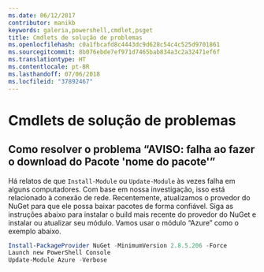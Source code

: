 ```yaml
---
ms.date: 06/12/2017
contributor: manikb
keywords: galeria,powershell,cmdlet,psget
title: Cmdlets de solução de problemas
ms.openlocfilehash: c0a1fbcafd8c4443dc9d628c54c4c525d9701861
ms.sourcegitcommit: 8b076ebde7ef971d7465bab834a3c2a32471ef6f
ms.translationtype: HT
ms.contentlocale: pt-BR
ms.lasthandoff: 07/06/2018
ms.locfileid: "37892467"
---
```

# <a name="troubleshooting-cmdlets"></a>Cmdlets de solução de problemas

## <a name="how-to-resolve-warning-package-your-package-name-failed-to-download-issue"></a>Como resolver o problema “AVISO: falha ao fazer o download do Pacote 'nome do pacote'”

Há relatos de que `Install-Module` ou `Update-Module` às vezes falha em alguns computadores.
Com base em nossa investigação, isso está relacionado à conexão de rede.
Recentemente, atualizamos o provedor do NuGet para que ele possa baixar pacotes de forma confiável.
Siga as instruções abaixo para instalar o build mais recente do provedor do NuGet e instalar ou atualizar seu módulo.
Vamos usar o módulo “Azure” como o exemplo abaixo.

```powershell
Install-PackageProvider NuGet -MinimumVersion 2.8.5.206 -Force
Launch new PowerShell Console
Update-Module Azure -Verbose
```